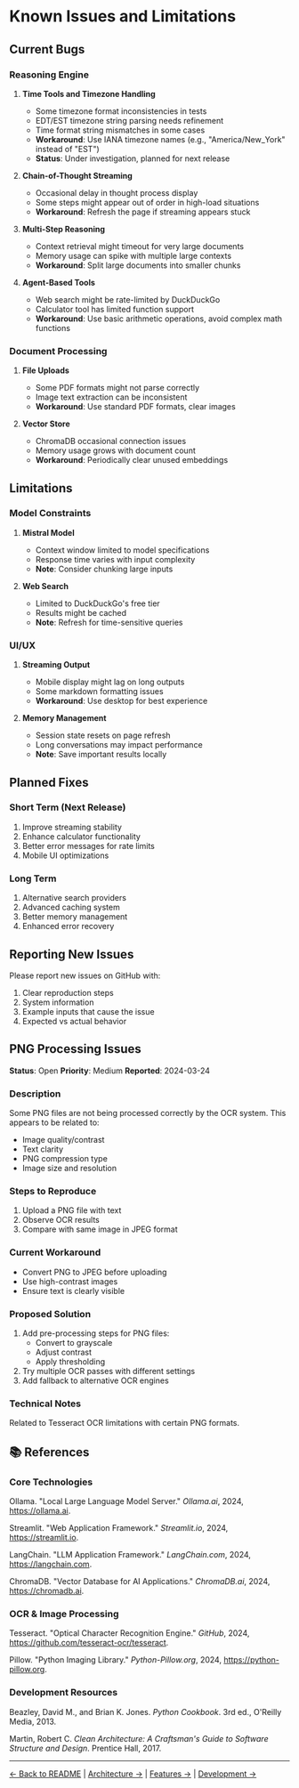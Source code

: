 # Known Issues and Limitations

## Current Bugs

### Reasoning Engine
1. **Time Tools and Timezone Handling**
   - Some timezone format inconsistencies in tests
   - EDT/EST timezone string parsing needs refinement
   - Time format string mismatches in some cases
   - **Workaround**: Use IANA timezone names (e.g., "America/New_York" instead of "EST")
   - **Status**: Under investigation, planned for next release

2. **Chain-of-Thought Streaming**
   - Occasional delay in thought process display
   - Some steps might appear out of order in high-load situations
   - **Workaround**: Refresh the page if streaming appears stuck

3. **Multi-Step Reasoning**
   - Context retrieval might timeout for very large documents
   - Memory usage can spike with multiple large contexts
   - **Workaround**: Split large documents into smaller chunks

4. **Agent-Based Tools**
   - Web search might be rate-limited by DuckDuckGo
   - Calculator tool has limited function support
   - **Workaround**: Use basic arithmetic operations, avoid complex math functions

### Document Processing
1. **File Uploads**
   - Some PDF formats might not parse correctly
   - Image text extraction can be inconsistent
   - **Workaround**: Use standard PDF formats, clear images

2. **Vector Store**
   - ChromaDB occasional connection issues
   - Memory usage grows with document count
   - **Workaround**: Periodically clear unused embeddings

## Limitations

### Model Constraints
1. **Mistral Model**
   - Context window limited to model specifications
   - Response time varies with input complexity
   - **Note**: Consider chunking large inputs

2. **Web Search**
   - Limited to DuckDuckGo's free tier
   - Results might be cached
   - **Note**: Refresh for time-sensitive queries

### UI/UX
1. **Streaming Output**
   - Mobile display might lag on long outputs
   - Some markdown formatting issues
   - **Workaround**: Use desktop for best experience

2. **Memory Management**
   - Session state resets on page refresh
   - Long conversations may impact performance
   - **Note**: Save important results locally

## Planned Fixes

### Short Term (Next Release)
1. Improve streaming stability
2. Enhance calculator functionality
3. Better error messages for rate limits
4. Mobile UI optimizations

### Long Term
1. Alternative search providers
2. Advanced caching system
3. Better memory management
4. Enhanced error recovery

## Reporting New Issues
Please report new issues on GitHub with:
1. Clear reproduction steps
2. System information
3. Example inputs that cause the issue
4. Expected vs actual behavior

## PNG Processing Issues
**Status**: Open
**Priority**: Medium
**Reported**: 2024-03-24

### Description
Some PNG files are not being processed correctly by the OCR system. This appears to be related to:
- Image quality/contrast
- Text clarity
- PNG compression type
- Image size and resolution

### Steps to Reproduce
1. Upload a PNG file with text
2. Observe OCR results
3. Compare with same image in JPEG format

### Current Workaround
- Convert PNG to JPEG before uploading
- Use high-contrast images
- Ensure text is clearly visible

### Proposed Solution
1. Add pre-processing steps for PNG files:
   - Convert to grayscale
   - Adjust contrast
   - Apply thresholding
2. Try multiple OCR passes with different settings
3. Add fallback to alternative OCR engines

### Technical Notes
Related to Tesseract OCR limitations with certain PNG formats.

## 📚 References

### **Core Technologies**
Ollama. "Local Large Language Model Server." *Ollama.ai*, 2024, https://ollama.ai.

Streamlit. "Web Application Framework." *Streamlit.io*, 2024, https://streamlit.io.

LangChain. "LLM Application Framework." *LangChain.com*, 2024, https://langchain.com.

ChromaDB. "Vector Database for AI Applications." *ChromaDB.ai*, 2024, https://chromadb.ai.

### **OCR & Image Processing**
Tesseract. "Optical Character Recognition Engine." *GitHub*, 2024, https://github.com/tesseract-ocr/tesseract.

Pillow. "Python Imaging Library." *Python-Pillow.org*, 2024, https://python-pillow.org.

### **Development Resources**
Beazley, David M., and Brian K. Jones. *Python Cookbook*. 3rd ed., O'Reilly Media, 2013.

Martin, Robert C. *Clean Architecture: A Craftsman's Guide to Software Structure and Design*. Prentice Hall, 2017.

---

[← Back to README](README.md) | [Architecture →](docs/ARCHITECTURE.md) | [Features →](docs/FEATURES.md) | [Development →](docs/DEVELOPMENT.md) 